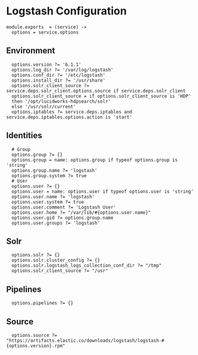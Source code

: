 
# Logstash Configuration

    module.exports  = (service) ->
      options = service.options

## Environment

      options.version ?= '6.1.1'
      options.log_dir ?= '/var/log/logstash'
      options.conf_dir ?= '/etc/logstash'
      options.install_dir ?= '/usr/share'
      options.solr_client_source ?= service.deps.solr_client.options.source if service.deps.solr_client
      options.solr_client_source = if options.solr_client_source is 'HDP'
      then '/opt/lucidworks-hdpsearch/solr'
      else '/usr/solr/current'
      options.iptables ?= service.deps.iptables and service.deps.iptables.options.action is 'start'

## Identities

      # Group
      options.group ?= {}
      options.group = name: options.group if typeof options.group is 'string'
      options.group.name ?= 'logstash'
      options.group.system ?= true
      # User
      options.user ?= {}
      options.user = name: options.user if typeof options.user is 'string'
      options.user.name ?= 'logstash'
      options.user.system ?= true
      options.user.comment ?= 'Logstash User'
      options.user.home ?= "/var/lib/#{options.user.name}"
      options.user.gid ?= options.group.name
      options.user.groups ?= 'logstash'

## Solr

      options.solr ?= {}
      options.solr.cluster_config ?= {}
      options.solr.logstash_logs_collection_conf_dir ?= "/tmp"
      options.solr_client_source ?= "/usr"

## Pipelines

      options.pipelines ?= {}

## Source

      options.source ?= "https://artifacts.elastic.co/downloads/logstash/logstash-#{options.version}.rpm"
